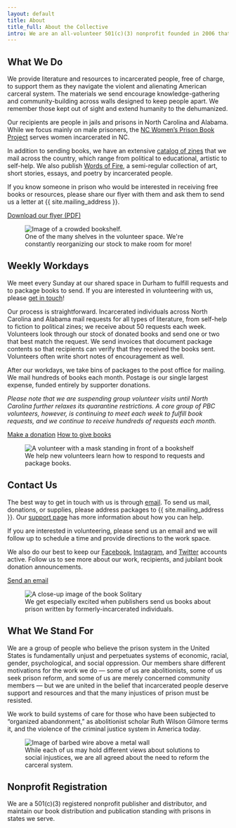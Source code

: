 ```yaml
---
layout: default
title: About
title_full: About the Collective
intro: We are an all-volunteer 501(c)(3) nonprofit founded in 2006 that sends free books and resources to people imprisoned in North Carolina and Alabama.
---
```


<div class="copy-left instantiated">
	<div class="content">
		<h2>What We Do</h2>
		<p>We provide literature and resources to incarcerated people, free of charge, to support them as they navigate the violent and alienating American carceral system. The materials we send encourage knowledge-gathering and community-building across walls designed to keep people apart. We remember those kept out of sight and extend humanity to the dehumanized.</p>
		<p>Our recipients are people in jails and prisons in North Carolina and Alabama. While we focus mainly on male prisoners, the <a href="https://ncwomensprisonbookproject.wordpress.com/">NC Women’s Prison Book Project</a> serves women incarcerated in NC.</p>
		<p>In addition to sending books, we have an extensive <a href="https://drive.google.com/file/d/1bFVwI6wjujZ8CeYVQ0sfIPPQTFyjFguK/view?usp=sharing">catalog of zines</a> that we mail across the country, which range from political to educational, artistic to self-help. We also publish <a href="/img/resource-words-of-fire-2019.pdf">Words of Fire</a>, a semi-regular collection of art, short stories, essays, and poetry by incarcerated people.</p>
		<p class="italicized">If you know someone in prison who would be interested in receiving free books or resources, please share our flyer with them and ask them to send us a letter at {{ site.mailing_address }}.</p>
		<a href="/img/resource-pbc-flyer.pdf" download="/img/resource-pbc-flyer.pdf" class="btn-secondary download">Download our flyer (PDF)</a>
	</div>
	<figure>
		<img src="/img/photo-bookshelf-1.jpg" alt="Image of a crowded bookshelf.">
		<figcaption>One of the many shelves in the volunteer space. We're constantly reorganizing our stock to make room for more!</figcaption>
	</figure>
</div>

<div class="copy-left instantiated">
	<div class="content">
		<h2 id="workdays">Weekly Workdays</h2>
		<p>We meet every Sunday at our shared space in Durham to fulfill requests and to package books to send. If you are interested in volunteering with us, please <a href="mailto:{{ site.contact_email }}">get in touch</a>!</p>
		<p>Our process is straightforward. Incarcerated individuals  across North Carolina and Alabama mail requests for all types of literature, from self-help to fiction to political zines; we receive about 50 requests each week. Volunteers look through our stock of donated books and send one or two that best match the request. We send invoices that document package contents so that recipients can verify that they received the books sent. Volunteers often write short notes of encouragement as well.</p>
		<p>After our workdays, we take bins of packages to the post office for mailing. We mail hundreds of books each month. Postage is our single largest expense, funded entirely by supporter donations.</p>
		<p><i>Please note that we are suspending group volunteer visits until North Carolina further relaxes its quarantine restrictions. A core group of PBC volunteers, however, is continuing to meet each week to fulfill book requests, and we continue to receive hundreds of requests each month.</i></p>
		<a href="/donate" class="btn-secondary arrow">Make a donation</a>
		<a href="/support-us#donate-books" class="btn-tertiary link-set">How to give books</a>
	</div>
	<figure>
		<img src="/img/photo-volunteer-1.jpg" alt="A volunteer with a mask standing in front of a bookshelf">
		<figcaption>We help new volunteers learn how to respond to requests and package books.</figcaption>
	</figure>
</div>

<div class="copy-left instantiated">
	<div class="content">
		<h2>Contact Us</h2>
		<p>The best way to get in touch with us is through <a href="mailto:{{ site.contact_email }}">email</a>. To send us mail, donations, or supplies, please address packages to {{ site.mailing_address }}. Our <a href="/support-us">support page</a> has more information about how you can help.</p>
		<p>If you are interested in volunteering, please send us an email and we will follow up to schedule a time and provide directions to the work space.</p>
		<p>We also do our best to keep our <a href="{{ site.facebook_link }}">Facebook</a>, <a href="{{ site.instagram_link }}">Instagram</a>, and <a href="{{ site.twitter_link }}">Twitter</a> accounts active. Follow us to see more about our work, recipients, and jubilant book donation announcements.</p>
		<a href="mailto:{{ site.contact_email }}" class="btn-secondary email">Send an email</a>
	</div>
	<figure>
		<img src="/img/photo-solitary.jpg" alt="A close-up image of the book Solitary">
		<figcaption>We get especially excited when publishers send us books about prison written by formerly-incarcerated individuals.</figcaption>
	</figure>
</div>

<div class="copy-left instantiated">
	<div class="content">
		<h2 id="philosophy">What We Stand For</h2>
		<p>We are a group of people who believe the prison system in the United States is fundamentally unjust and perpetuates systems of economic, racial, gender, psychological, and social oppression. Our members share different motivations for the work we do — some of us are abolitionists, some of us seek prison reform, and some of us are merely concerned community members — but we are united in the belief that incarcerated people deserve support and resources and that the many injustices of prison must be resisted.</p>
		<p>We work to build systems of care for those who have been subjected to “organized abandonment,” as abolitionist scholar Ruth Wilson Gilmore terms it, and the violence of the criminal justice system in America today.</p>
	</div>
	<figure>
		<img src="/img/photo-prison.jpg" alt="Image of barbed wire above a metal wall">
		<figcaption>While each of us may hold different views about solutions to social injustices, we are all agreed about the need to reform the carceral system.</figcaption>
	</figure>
</div>

<div class="copy-left instantiated">
	<div class="content">
		<h2 id="nonprofit-registration">Nonprofit Registration</h2>
		<p>We are a 501(c)(3) registered nonprofit publisher and distributor, and maintain our book distribution and publication standing with prisons in states we serve. </p>
	</div>
</div>

